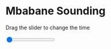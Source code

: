 <h1>Mbabane Sounding</h1>
<p>Drag the slider to change the time</p>

<div class="slidecontainer">
<input oninput='setImage(this)' class="slider" type="range" min="0" max="4" value="0" step="1" />
<img id='img'/>
</div>

<script>
var img = document.getElementById('img');
var img_array = ['/assets/images/skwt/skd_mbabane_wrfout_d01_2020-04-29_12:00:00.png',
'/assets/images/skwt/skd_mbabane_wrfout_d01_2020-04-29_18:00:00.png',
'/assets/images/skwt/skd_mbabane_wrfout_d01_2020-04-30_00:00:00.png',
'/assets/images/skwt/skd_mbabane_wrfout_d01_2020-04-30_06:00:00.png',];
function setImage(obj)
{
        var value = obj.value;
        img.src = img_array[value];

}
</script>
